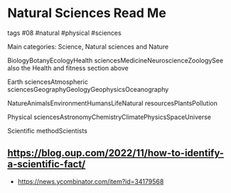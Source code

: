 # Natural Sciences Read Me

tags #08 #natural #physical #sciences

Main categories: Science, Natural sciences and Nature

BiologyBotanyEcologyHealth sciencesMedicineNeuroscienceZoologySee also the Health and fitness section above

Earth sciencesAtmospheric sciencesGeographyGeologyGeophysicsOceanography

NatureAnimalsEnvironmentHumansLifeNatural resourcesPlantsPollution

Physical sciencesAstronomyChemistryClimatePhysicsSpaceUniverse

Scientific methodScientists


## https://blog.oup.com/2022/11/how-to-identify-a-scientific-fact/

* https://news.ycombinator.com/item?id=34179568
